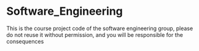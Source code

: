 # Software_Engineering
This is the course project code of the software engineering group, please do not reuse it without permission, and you will be responsible for the consequences
